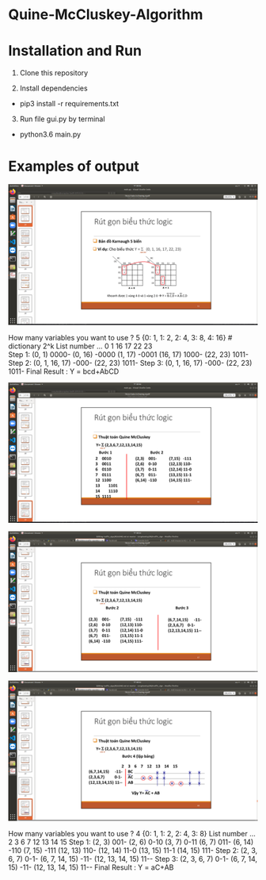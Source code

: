 # Quine-McCluskey-Algorithm

# Installation and Run

  1. Clone this repository

  2. Install dependencies
   + pip3 install -r requirements.txt
  
  3. Run file gui.py by terminal 
   + python3.6 main.py
 
 # Examples of output
  
  ![Example 1](https://github.com/congdaoduy298/Quine-McCluskey-Algorithm/blob/master/image/Screenshot%20from%202020-05-09%2000-46-30.png)
  
  How many variables you want to use ?
    5
    {0: 1, 1: 2, 2: 4, 3: 8, 4: 16} # dictionary 2^k 
  List number ... 
    0 1 16 17 22 23       
  Step 1:
    (0, 1) 0000-
    (0, 16) -0000
    (1, 17) -0001
    (16, 17) 1000-
    (22, 23) 1011-
  Step 2:
    (0, 1, 16, 17) -000-
    (22, 23) 1011-
  Step 3:
    (0, 1, 16, 17) -000-
    (22, 23) 1011-
  Final Result : Y = bcd+AbCD
  
  ![Example 2](https://github.com/congdaoduy298/Quine-McCluskey-Algorithm/blob/master/image/Screenshot%20from%202020-05-09%2000-46-45.png)
  
  ![Example 2](https://github.com/congdaoduy298/Quine-McCluskey-Algorithm/blob/master/image/Screenshot%20from%202020-05-09%2000-52-37.png)
  
  ![Example 2](https://github.com/congdaoduy298/Quine-McCluskey-Algorithm/blob/master/image/Screenshot%20from%202020-05-09%2000-52-39.png)
  
  How many variables you want to use ?
    4
    {0: 1, 1: 2, 2: 4, 3: 8}
  List number ... 
    2 3 6 7 12 13 14 15 
  Step 1:
    (2, 3) 001-
    (2, 6) 0-10
    (3, 7) 0-11
    (6, 7) 011-
    (6, 14) -110
    (7, 15) -111
    (12, 13) 110-
    (12, 14) 11-0
    (13, 15) 11-1
    (14, 15) 111-
  Step 2:
    (2, 3, 6, 7) 0-1-
    (6, 7, 14, 15) -11-
    (12, 13, 14, 15) 11--
  Step 3:
    (2, 3, 6, 7) 0-1-
    (6, 7, 14, 15) -11-
    (12, 13, 14, 15) 11--
  Final Result : Y = aC+AB
